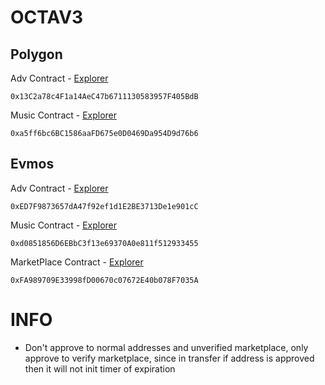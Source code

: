 # OCTAV3

## Polygon 
Adv Contract - [Explorer](https://mumbai.polygonscan.com/address/0x13C2a78c4F1a14AeC47b6711130583957F405BdB#readContract)

```
0x13C2a78c4F1a14AeC47b6711130583957F405BdB
```

Music Contract - [Explorer](https://mumbai.polygonscan.com/address/0xa5ff6bc6BC1586aaFD675e0D0469Da954D9d76b6#readContract)

```
0xa5ff6bc6BC1586aaFD675e0D0469Da954D9d76b6
```

## Evmos
Adv Contract - [Explorer](https://evm.evmos.dev/address/0xED7F9873657dA47f92ef1d1E2BE3713De1e901cC)

```
0xED7F9873657dA47f92ef1d1E2BE3713De1e901cC
```

Music Contract - [Explorer](https://evm.evmos.dev/address/0xd0851856D6EBbC3f13e69370A0e811f512933455)

```
0xd0851856D6EBbC3f13e69370A0e811f512933455
```

MarketPlace Contract - [Explorer](https://evm.evmos.dev/address/0xFA989709E33998fD00670c07672E40b078F7035A)

```
0xFA989709E33998fD00670c07672E40b078F7035A
```

# INFO
- Don't approve to normal addresses and unverified marketplace, only approve to verify marketplace, since in transfer if address is approved then it will not init timer of expiration
